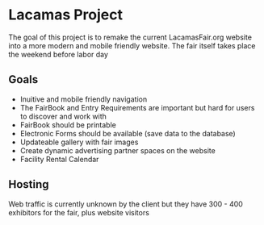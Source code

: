 # Lacamas Project

The goal of this project is to remake the current LacamasFair.org website into a more modern and mobile friendly website. The fair itself takes place the weekend before labor day


## Goals
- Inuitive and mobile friendly navigation
- The FairBook and Entry Requirements are important but hard for users to discover and work with
- FairBook should be printable
- Electronic Forms should be available (save data to the database)
- Updateable gallery with fair images
- Create dynamic advertising partner spaces on the website
- Facility Rental Calendar

## Hosting
Web traffic is currently unknown by the client but they have 300 - 400 exhibitors for the fair, plus website visitors
